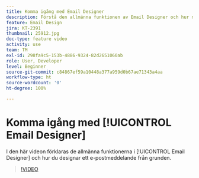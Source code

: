 ```yaml
---
title: Komma igång med Email Designer
description: Förstå den allmänna funktionen av Email Designer och hur man designar ett e-postmeddelande från grunden.
feature: Email Design
jira: KT-2391
thumbnail: 25912.jpg
doc-type: feature video
activity: use
team: TM
exl-id: 298fa9c5-153b-4886-9324-82d2651060ab
role: User, Developer
level: Beginner
source-git-commit: c84867ef59a10448a377a959d0b67ae71343a4aa
workflow-type: ht
source-wordcount: '0'
ht-degree: 100%

---
```


# Komma igång med [!UICONTROL Email Designer]

I den här videon förklaras de allmänna funktionerna i [!UICONTROL Email Designer] och hur du designar ett e-postmeddelande från grunden.

>[!VIDEO](https://video.tv.adobe.com/v/25912?quality=12&learn=on)
